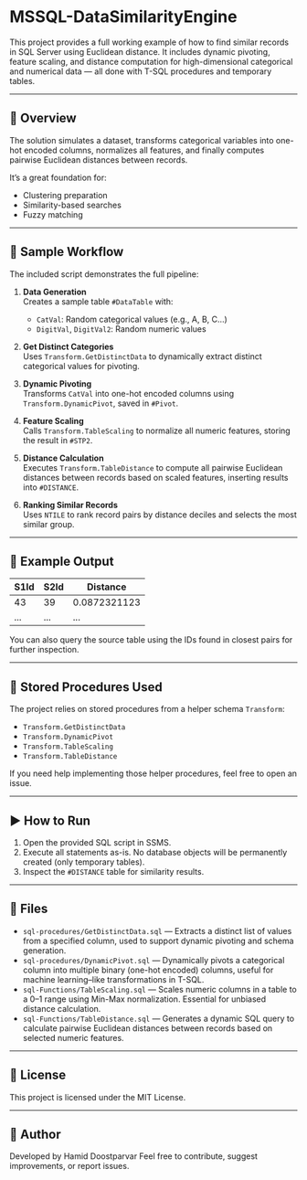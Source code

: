 # MSSQL-DataSimilarityEngine

This project provides a full working example of how to find similar records in SQL Server using Euclidean distance. It includes dynamic pivoting, feature scaling, and distance computation for high-dimensional categorical and numerical data — all done with T-SQL procedures and temporary tables.

---

## 📌 Overview

The solution simulates a dataset, transforms categorical variables into one-hot encoded columns, normalizes all features, and finally computes pairwise Euclidean distances between records.

It’s a great foundation for:

- Clustering preparation
- Similarity-based searches
- Fuzzy matching

---

## 🧪 Sample Workflow

The included script demonstrates the full pipeline:

1. **Data Generation**  
   Creates a sample table `#DataTable` with:
   - `CatVal`: Random categorical values (e.g., A, B, C…)
   - `DigitVal`, `DigitVal2`: Random numeric values

2. **Get Distinct Categories**  
   Uses `Transform.GetDistinctData` to dynamically extract distinct categorical values for pivoting.

3. **Dynamic Pivoting**  
   Transforms `CatVal` into one-hot encoded columns using `Transform.DynamicPivot`, saved in `#Pivot`.

4. **Feature Scaling**  
   Calls `Transform.TableScaling` to normalize all numeric features, storing the result in `#STP2`.

5. **Distance Calculation**  
   Executes `Transform.TableDistance` to compute all pairwise Euclidean distances between records based on scaled features, inserting results into `#DISTANCE`.

6. **Ranking Similar Records**  
   Uses `NTILE` to rank record pairs by distance deciles and selects the most similar group.

---

## 📄 Example Output

| S1Id | S2Id | Distance     |
|------|------|--------------|
| 43   | 39   | 0.0872321123 |
| ...  | ...  | ...          |

You can also query the source table using the IDs found in closest pairs for further inspection.

---

## 🔧 Stored Procedures Used

The project relies on stored procedures from a helper schema `Transform`:

- `Transform.GetDistinctData`
- `Transform.DynamicPivot`
- `Transform.TableScaling`
- `Transform.TableDistance`

If you need help implementing those helper procedures, feel free to open an issue.

---

## ▶️ How to Run

1. Open the provided SQL script in SSMS.
2. Execute all statements as-is. No database objects will be permanently created (only temporary tables).
3. Inspect the `#DISTANCE` table for similarity results.

---

## 📂 Files

- `sql-procedures/GetDistinctData.sql` — Extracts a distinct list of values from a specified column, used to support dynamic pivoting and schema generation.
- `sql-procedures/DynamicPivot.sql` — Dynamically pivots a categorical column into multiple binary (one-hot encoded) columns, useful for machine learning–like transformations in T-SQL.
- `sql-Functions/TableScaling.sql` — Scales numeric columns in a table to a 0–1 range using Min-Max normalization. Essential for unbiased distance calculation.
- `sql-Functions/TableDistance.sql` — Generates a dynamic SQL query to calculate pairwise Euclidean distances between records based on selected numeric features.

---

## 📜 License

This project is licensed under the MIT License.

---

## 👤 Author

Developed by Hamid Doostparvar
Feel free to contribute, suggest improvements, or report issues.
